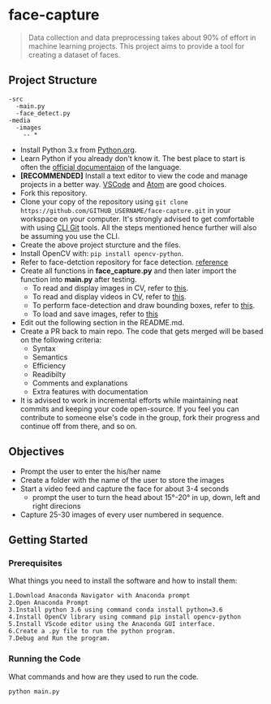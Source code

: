 # face-capture

>Data collection and data preprocessing takes about 90% of effort in machine learning projects. This project aims to provide a tool for creating a dataset of faces. 

## Project Structure
```
-src
  -main.py
  -face_detect.py
-media
  -images
    -- *
```

* Install Python 3.x from [Python.org](https://www.python.org/). 
* Learn Python if you already don't know it. The best place to start is often the [official documentaion](https://docs.python.org/3/tutorial/index.html) of the language.
* **\[RECOMMENDED\]** Install a text editor to view the code and manage projects in a better way. [VSCode](https://code.visualstudio.com/download) and [Atom](https://atom.io/) are good choices.
* Fork this repository.
* Clone your copy of the repository using ```git clone https://github.com/GITHUB_USERNAME/face-capture.git``` in your workspace on your computer. It's strongly advised to get comfortable with using [CLI Git](https://git-scm.com/book/en/v2/Getting-Started-Installing-Git) tools. All the steps mentioned hence further will also be assuming you use the CLI.
* Create the above project sturcture and the files.
* Install OpenCV with: ```pip install opencv-python```.
* Refer to face-detction repository for face detection. [reference](https://github.com/RNS-CVG/face-detection)
* Create all functions in **face_capture.py** and then later import the function into **main.py** after testing.
  * To read and display images in CV, refer to [this](https://opencv-python-tutroals.readthedocs.io/en/latest/py_tutorials/py_gui/py_image_display/py_image_display.html).
  * To read and display videos in CV, refer to [this](https://opencv-python-tutroals.readthedocs.io/en/latest/py_tutorials/py_gui/py_video_display/py_video_display.html).
  * To perform face-detection and draw bounding boxes, refer to [this](https://opencv-python-tutroals.readthedocs.io/en/latest/py_tutorials/py_objdetect/py_face_detection/py_face_detection.html).
  * To load and save images, refer to [this](https://docs.opencv.org/2.4/doc/tutorials/introduction/load_save_image/load_save_image.html)
* Edit out the following section in the README.md.
* Create a PR back to main repo. The code that gets merged will be based on the following criteria:
  - Syntax
  - Semantics
  - Efficiency
  - Readibilty
  - Comments and explanations
  - Extra features with documentation
* It is advised to work in incremental efforts while maintaining neat commits and keeping your code open-source. If you feel you can contribute to someone else's code in the group, fork their progress and continue off from there, and so on.
## Objectives
  * Prompt the user to enter the his/her name
  * Create a folder with the name of the user to store the images
  * Start a video feed and capture the face for about 3-4 seconds
    * prompt the user to turn the head about 15°-20° in up, down, left and right direcions
  * Capture 25-30 images of every user numbered in sequence.
## Getting Started

### Prerequisites
What things you need to install the software and how to install them:
```
1.Download Anaconda Navigator with Anaconda prompt
2.Open Anaconda Prompt
3.Install python 3.6 using command conda install python=3.6
4.Install OpenCV library using command pip install opencv-python
5.Install VScode editor using the Anaconda GUI interface.
6.Create a .py file to run the python program.
7.Debug and Run the program.
```
### Running the Code
What commands and how are they used to run the code.
```
python main.py
```
